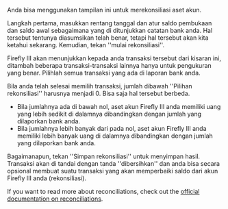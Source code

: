 Anda bisa menggunakan tampilan ini untuk merekonsiliasi aset akun.

Langkah pertama, masukkan rentang tanggal dan atur saldo pembukaan dan saldo awal sebagaimana yang di ditunjukkan catatan bank anda. Hal tersebut tentunya diasumsikan telah benar, tetapi hal tersebut akan kita ketahui sekarang. Kemudian, tekan ''mulai rekonsiliasi''.

Firefly III akan menunjukkan kepada anda transaksi tersebut dari kisaran ini, ditambah beberapa transaksi-transaksi lainnya hanya untuk pengukuran yang benar. Pilihlah semua transaksi yang ada di laporan bank anda.

Bila anda telah selesai memilih transaksi, jumlah dibawah ''Pilihan rekonsiliasi'' harusnya menjadi 0. Bisa saja hal tersebut berbeda.

* Bila jumlahnya ada di bawah nol, aset akun Firefly III anda memiliki uang yang lebih sedikit di dalamnya dibandingkan dengan jumlah yang dilaporkan bank anda.
* Bila jumlahnya lebih banyak dari pada nol, aset akun Firefly III anda memiliki lebih banyak uang di dalamnya dibandingkan dengan jumlah yang dilaporkan bank anda.

Bagaimanapun, tekan ''Simpan rekonsiliasi'' untuk menyimpan hasil. Transaksi akan di tandai dengan tanda ''dibersihkan'' dan anda bisa secara opsional membuat suatu transaksi yang akan memperbaiki saldo dari akun Firefly III anda (rekonsiliasi).

If you want to read more about reconciliations, check out the [official documentation on reconciliations](https://firefly-iii.readthedocs.io/en/latest/advanced/reconcile.html).
